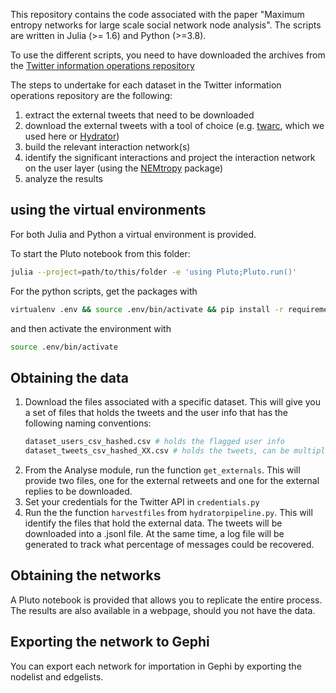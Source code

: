 This repository contains the code associated with the paper "Maximum entropy networks for large scale social network node analysis". The scripts are written in Julia (>= 1.6) and Python (>=3.8).

To use the different scripts, you need to have downloaded the archives from the [Twitter information operations repository](https://transparency.twitter.com/en/reports/information-operations.html) 


The steps to undertake for each dataset in the Twitter information operations repository are the following:
1. extract the external tweets that need to be downloaded
2. download the external tweets with a tool of choice (e.g. [twarc](https://twarc-project.readthedocs.io/en/latest/), which we used here or [Hydrator](https://github.com/DocNow/hydrator))
3. build the relevant interaction network(s)
4. identify the significant interactions and project the interaction network on the user layer (using the [NEMtropy](https://github.com/nicoloval/NEMtropy) package)
5. analyze the results

## using the virtual environments
For both Julia and Python a virtual environment is provided. 

To start the Pluto notebook from this folder:
```bash
julia --project=path/to/this/folder -e 'using Pluto;Pluto.run()'
```

For the python scripts, get the packages with
```bash
virtualenv .env && source .env/bin/activate && pip install -r requirements.txt
```
and then activate the environment with
```bash
source .env/bin/activate
```

## Obtaining the data
1. Download the files associated with a specific dataset. This will give you a set of files that holds the tweets and the user info that has the following naming conventions:
    ```julia
    dataset_users_csv_hashed.csv # holds the flagged user info
    dataset_tweets_csv_hashed_XX.csv # holds the tweets, can be multiple files indicated by the number XX
    ```
2. From the Analyse module, run the function `get_externals`. This will provide two files, one for the external retweets and one for the external replies to be downloaded.
3. Set your credentials for the Twitter API in `credentials.py`
4. Run the the function `harvestfiles` from `hydratorpipeline.py`. This will identify the files that hold the external data. The tweets will be downloaded into a .jsonl file. At the same time, a log file will be generated to track what percentage of messages could be recovered.

## Obtaining the networks
A Pluto notebook is provided that allows you to replicate the entire process. The results are also available in a webpage, should you not have the data.

## Exporting the network to Gephi
You can export each network for importation in Gephi by exporting the nodelist and edgelists.
